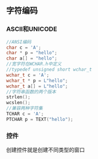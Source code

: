 ## 字符编码

### ASCII和UNICODE

```c
//ANSI编码
char c = 'A';
char * p = "hello";
char a[] = "hello";
//宽字符在WCHAR.h中定义
//typedef unsigned short wchar_t
wchar_t c = 'A';
wchar_t * p = L"hello";
wchar_t a[] = L"hello";
//字符串函数的两个版本
strlen();
wcslen();
//兼容两种字符集
TCHAR c = 'A';
PTCHAR p = TEXT("hello");
```

### 控件

创建控件就是创建不同类型的窗口
